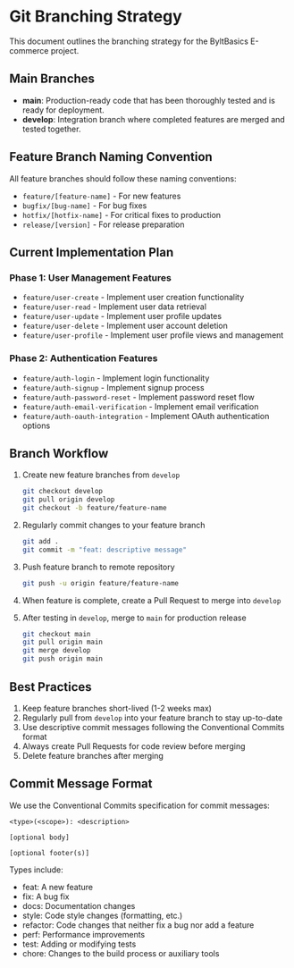 # Git Branching Strategy

This document outlines the branching strategy for the ByltBasics E-commerce project.

## Main Branches

- **main**: Production-ready code that has been thoroughly tested and is ready for deployment.
- **develop**: Integration branch where completed features are merged and tested together.

## Feature Branch Naming Convention

All feature branches should follow these naming conventions:
- `feature/[feature-name]` - For new features
- `bugfix/[bug-name]` - For bug fixes
- `hotfix/[hotfix-name]` - For critical fixes to production
- `release/[version]` - For release preparation

## Current Implementation Plan

### Phase 1: User Management Features
- `feature/user-create` - Implement user creation functionality
- `feature/user-read` - Implement user data retrieval
- `feature/user-update` - Implement user profile updates
- `feature/user-delete` - Implement user account deletion
- `feature/user-profile` - Implement user profile views and management

### Phase 2: Authentication Features
- `feature/auth-login` - Implement login functionality
- `feature/auth-signup` - Implement signup process
- `feature/auth-password-reset` - Implement password reset flow
- `feature/auth-email-verification` - Implement email verification
- `feature/auth-oauth-integration` - Implement OAuth authentication options

## Branch Workflow

1. Create new feature branches from `develop`
   ```bash
   git checkout develop
   git pull origin develop
   git checkout -b feature/feature-name
   ```

2. Regularly commit changes to your feature branch
   ```bash
   git add .
   git commit -m "feat: descriptive message"
   ```

3. Push feature branch to remote repository
   ```bash
   git push -u origin feature/feature-name
   ```

4. When feature is complete, create a Pull Request to merge into `develop`

5. After testing in `develop`, merge to `main` for production release
   ```bash
   git checkout main
   git pull origin main
   git merge develop
   git push origin main
   ```

## Best Practices

1. Keep feature branches short-lived (1-2 weeks max)
2. Regularly pull from `develop` into your feature branch to stay up-to-date
3. Use descriptive commit messages following the Conventional Commits format
4. Always create Pull Requests for code review before merging
5. Delete feature branches after merging

## Commit Message Format

We use the Conventional Commits specification for commit messages:

```
<type>(<scope>): <description>

[optional body]

[optional footer(s)]
```

Types include:
- feat: A new feature
- fix: A bug fix
- docs: Documentation changes
- style: Code style changes (formatting, etc.)
- refactor: Code changes that neither fix a bug nor add a feature
- perf: Performance improvements
- test: Adding or modifying tests
- chore: Changes to the build process or auxiliary tools
